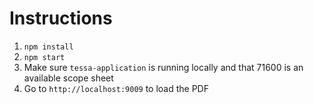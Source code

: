 # Instructions

1. `npm install`
2. `npm start`
3. Make sure `tessa-application` is running locally and that 71600 is an available scope sheet
4. Go to `http://localhost:9009` to load the PDF